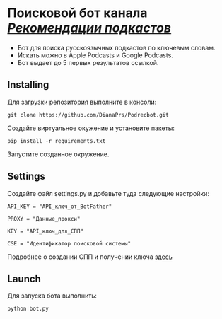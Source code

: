Поисковой бот канала [*Рекомендации подкастов*](http://t.me/podrec) 
========

- Бот для поиска русскоязычных подкастов по ключевым словам. 
- Искать можно в Apple Podcasts и Google Podcasts.
- Бот выдает до 5 первых результатов ссылкой. 

Installing
----------
Для загрузки репозитория выполните в консоли:
```
git clone https://github.com/DianaPrs/Podrecbot.git
```
Создайте виртуальное окужение и установите пакеты:
```
pip install -r requirements.txt
```
Запустите созданное окружение.

Settings
--------
Создайте файл settings.py и добавьте туда следующие настройки:
```
API_KEY = "API_ключ_от_BotFather"

PROXY = "Данные_прокси"

KEY = "API_ключ_для_СПП"

CSE = "Идентификатор поисковой системы"
```

Подробнее о создании СПП и получении ключа [здесь](https://developers.google.com/custom-search/v1/overview)

Launch
------
Для запуска бота выполнить:
```
python bot.py
```
    
